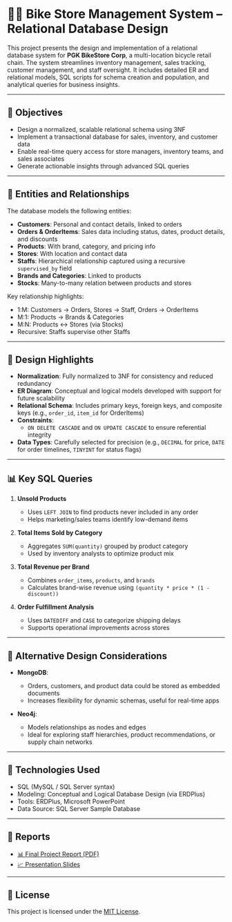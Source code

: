 # 🚴‍♂️ Bike Store Management System – Relational Database Design

This project presents the design and implementation of a relational database system for **PGK BikeStore Corp**, a multi-location bicycle retail chain. The system streamlines inventory management, sales tracking, customer management, and staff oversight. It includes detailed ER and relational models, SQL scripts for schema creation and population, and analytical queries for business insights.

---

## 🎯 Objectives

- Design a normalized, scalable relational schema using 3NF
- Implement a transactional database for sales, inventory, and customer data
- Enable real-time query access for store managers, inventory teams, and sales associates
- Generate actionable insights through advanced SQL queries

---

## 🧱 Entities and Relationships

The database models the following entities:
- **Customers**: Personal and contact details, linked to orders
- **Orders & OrderItems**: Sales data including status, dates, product details, and discounts
- **Products**: With brand, category, and pricing info
- **Stores**: With location and contact data
- **Staffs**: Hierarchical relationship captured using a recursive `supervised_by` field
- **Brands and Categories**: Linked to products
- **Stocks**: Many-to-many relation between products and stores

Key relationship highlights:
- 1:M: Customers → Orders, Stores → Staff, Orders → OrderItems
- M:1: Products → Brands & Categories
- M:N: Products ↔ Stores (via Stocks)
- Recursive: Staffs supervise other Staffs

---

## 🧠 Design Highlights

- **Normalization**: Fully normalized to 3NF for consistency and reduced redundancy
- **ER Diagram**: Conceptual and logical models developed with support for future scalability
- **Relational Schema**: Includes primary keys, foreign keys, and composite keys (e.g., `order_id`, `item_id` for OrderItems)
- **Constraints**:
  - `ON DELETE CASCADE` and `ON UPDATE CASCADE` to ensure referential integrity
- **Data Types**: Carefully selected for precision (e.g., `DECIMAL` for price, `DATE` for order timelines, `TINYINT` for status flags)

---

## 📊 Key SQL Queries

1. **Unsold Products**  
   - Uses `LEFT JOIN` to find products never included in any order  
   - Helps marketing/sales teams identify low-demand items

2. **Total Items Sold by Category**  
   - Aggregates `SUM(quantity)` grouped by product category  
   - Used by inventory analysts to optimize product mix

3. **Total Revenue per Brand**  
   - Combines `order_items`, `products`, and `brands`  
   - Calculates brand-wise revenue using `(quantity * price * (1 - discount))`

4. **Order Fulfillment Analysis**  
   - Uses `DATEDIFF` and `CASE` to categorize shipping delays  
   - Supports operational improvements across stores

---

## 🔁 Alternative Design Considerations

- **MongoDB**:  
  - Orders, customers, and product data could be stored as embedded documents  
  - Increases flexibility for dynamic schemas, useful for real-time apps

- **Neo4j**:  
  - Models relationships as nodes and edges  
  - Ideal for exploring staff hierarchies, product recommendations, or supply chain networks

---

## 📌 Technologies Used

- SQL (MySQL / SQL Server syntax)
- Modeling: Conceptual and Logical Database Design (via ERDPlus)
- Tools: ERDPlus, Microsoft PowerPoint
- Data Source: SQL Server Sample Database

---

## 📄 Reports

- [📊 Final Project Report (PDF)](DB%20Design%20Final%20Project%20Report.pdf)
- [📈 Presentation Slides](Bike%20Store%20Management%20System.pptx)

---

## 📃 License

This project is licensed under the [MIT License](LICENSE).
